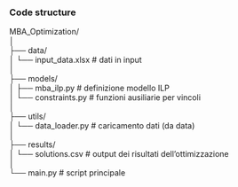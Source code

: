 ### Code structure   


MBA_Optimization/  
│  
├── data/  
│   └── input_data.xlsx   # dati in input  
│  
├── models/  
│   ├── mba_ilp.py        # definizione modello ILP  
│   └── constraints.py    # funzioni ausiliarie per vincoli  
│  
├── utils/  
│   └── data_loader.py    # caricamento dati (da data)  
│  
├── results/  
│   └── solutions.csv     # output dei risultati dell’ottimizzazione  
│  
└── main.py               # script principale        

